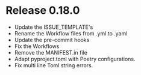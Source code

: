 # Release 0.18.0

- Update the ISSUE_TEMPLATE's
- Rename the Workflow files from .yml to .yaml
- Update the pre-commit hooks
- Fix the Workflows
- Remove the MANIFEST.in file
- Adapt pyproject.toml with Poetry configurations.
- Fix multi line Toml string errors.
